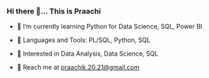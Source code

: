 ### Hi there 👋... This is Praachi
- 🌱  I’m currently learning Python for Data Science, SQL, Power BI

- 🧰 Languages and Tools:  PL/SQL, Python, SQL
- 👀 Interested in Data Analysis, Data Science, SQL
- 💬 Reach me at praachik.20.21@gmail.com
  

<!--
**PraachiP/PraachiP** is a ✨ _special_ ✨ repository because its `README.md` (this file) appears on your GitHub profile.

Here are some ideas to get you started:

- 🔭 I’m currently working on ...
- 🌱 I’m currently learning Python for Data Science, SQL, Power BI
- 👯 I’m looking to collaborate on ...
- 🤔 I’m looking for help with ...
- 💬 Ask me about ...
- 📫 How to reach me: praachik.20.21@gmail.com
- 😄 Pronouns: ...
- ⚡ Fun fact: ...
-->
